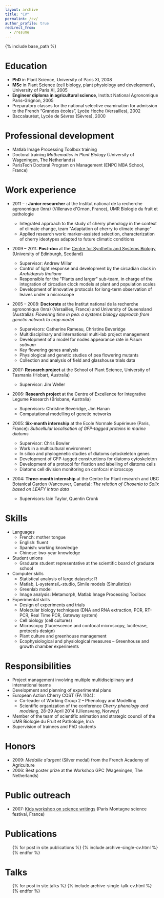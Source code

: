 ```yaml
---
layout: archive
title: "CV"
permalink: /cv/
author_profile: true
redirect_from:
  - /resume
---
```


{% include base_path %}

Education
======
* **PhD** in Plant Science, University of Paris XI, 2008
* **MSc** in Plant Science (cell biology, plant physiology and development), University of Paris XI, 2005
* **Engineer diploma in agricultural science**, Institut National Agronomique Paris-Grignon, 2005
* Preparatory classes for the national selective examination for admission to the French “Grandes écoles”, Lycée Hoche (Versailles), 2002
* Baccalauréat, Lycée de Sèvres (Sèvres), 2000

Professional development
======
* Matlab Image Processing Toolbox training
* Doctoral training _Mathematics in Plant Biology_ (University of Wageningen, The Netherlands)
* ParisTech Doctoral Program on Management (ENPC MBA School, France)

Work experience
======
* 2011 – : **Junior researcher** at the Institut national de la recherche agronomique (Inra) (Villenave d'Ornon, France), UMR Biologie du fruit et pathologie
  * Integrated approach to the study of cherry phenology in the context of climate change, team "Adaptation of cherry to climate change"
  * Applied research work: marker-assisted selection, characterization of cherry ideotypes adapted to future climatic conditions
  
* 2009 – 2011: **Post-doc** at the [Centre for Synthetic and Systems Biology](http://www.synthsys.ed.ac.uk/) (University of Edinburgh, Scotland) 
  * Supervisor: Andrew Millar
  * Control of light response and development by the circadian clock in _Arabidopsis thaliana_
  * Responsible for the "Plants and larger" sub-team, in charge of the integration of circadian clock models at plant and population scales
  * Development of innovative protocols for long-term observation of leaves under a microscope

* 2005 – 2008: **Doctorate** at the Institut national de la recherche agronomique (Inra) (Versailles, France) and University of Queensland (Australia): _Flowering time in pea: a systems biology approach from genetic network to crop model_
  * Supervisors: Catherine Rameau, Christine Beveridge
  * Multidisciplinary and international multi-lab project management
  * Development of a model for nodes appearance rate in _Pisum sativum_
  * Key flowering genes analysis
  * Physiological and genetic studies of pea flowering mutants
  * Collection and analysis of field and glasshouse trials data

* 2007: **Research project** at the School of Plant Science, University of Tasmania (Hobart,
Australia)
  * Supervisor: Jim Weller

* 2006: **Research project** at the Centre of Excellence for Integrative Legume Research (Brisbane, Australia)
  * Supervisors: Christine Beveridge, Jim Hanan
  * Computational modelling of genetic networks

* 2005: **Six-month internship** at the Ecole Normale Supérieure (Paris, France): _Subcellular localisation of GFP-tagged proteins in marine diatoms_
  * Supervisor: Chris Bowler
  * Work in a multicultural environment
  * In silico and phylogenetic studies of diatoms cytoskeleton genes
  * Development of GFP-tagged constructions for diatoms cytoskeleton
  * Development of a protocol for fixation and labelling of diatoms cells
  * Diatoms cell division monitoring on confocal microscopy

* 2004: **Three-month internship** at the Centre for Plant research and UBC Botanical Garden (Vancouver, Canada): _The relation of Chosenia to Salix based on LEAFY intron data_
  * Supervisors: Iain Taylor, Quentin Cronk
  
Skills
======
* Languages
  * French: mother tongue
  * English: fluent
  * Spanish: working knowledge
  * Chinese: two-year knowledge
* Student unions
  * Graduate student representative at the scientific board of graduate school
* Computer skills
  * Statistical analysis of large datasets: R
  * Matlab, L-systems/L-studio, Simile models (Simulistics)
  * Greenlab model
  * Image analysis: Metamorph, Matlab Image Processing Toolbox
* Experimental skills
  * Design of experiments and trials
  * Molecular biology techniques (DNA and RNA extraction, PCR, RT-PCR, Real Time PCR, Gateway system)
  * Cell biology (cell cultures)
  * Microscopy (fluorescence and confocal microscopy, luciferase, protocols design)
  * Plant culture and greenhouse management
  * Ecophysiological and physiological measures – Greenhouse and growth chamber experiments
  
Responsibilities
======
* Project management involving multiple multidisciplinary and international teams
* Development and planning of experimental plans
* European Action Cherry COST (FA 1104):
  * Co-leader of Working Group 2 – Phenology and Modelling
  * Scientific organization of the conference _Cherry phenology and modeling_, 28-29 April 2014 (Ullensvang, Norway)
* Member of the team of scientific animation and strategic council of the UMR Biologie du Fruit et Pathologie, Inra
* Supervision of trainees and PhD students

Honors
======
* 2009: _Médaille d'argent_ (Silver medal) from the French Academy of Agriculture
* 2006: Best poster prize at the Workshop GPC (Wageningen, The Netherlands)

Public outreach
======
* 2007: [Kids workshop on science writings](http://documents.irevues.inist.fr/bitstream/handle/2042/23984/DIDASKALIA_2008_32_185.pdf?sequence=1&isAllowed=y) (Paris Montagne science festival, France)

Publications
======
  <ul>{% for post in site.publications %}
    {% include archive-single-cv.html %}
  {% endfor %}</ul>
  
Talks
======
  <ul>{% for post in site.talks %}
    {% include archive-single-talk-cv.html %}
  {% endfor %}</ul>
